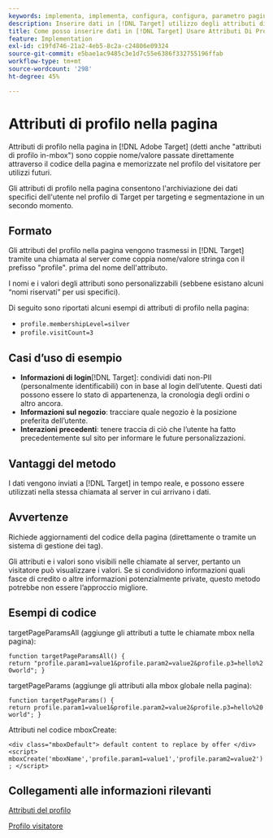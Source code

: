 ```yaml
---
keywords: implementa, implementa, configura, configura, parametro pagina
description: Inserire dati in [!DNL Target] utilizzo degli attributi di profilo nella pagina.
title: Come posso inserire dati in [!DNL Target] Usare Attributi Di Profilo Nella Pagina?
feature: Implementation
exl-id: c19fd746-21a2-4eb5-8c2a-c24806e09324
source-git-commit: e5bae1ac9485c3e1d7c55e6386f332755196ffab
workflow-type: tm+mt
source-wordcount: '298'
ht-degree: 45%

---
```


# Attributi di profilo nella pagina

Attributi di profilo nella pagina in [!DNL Adobe Target] (detti anche &quot;attributi di profilo in-mbox&quot;) sono coppie nome/valore passate direttamente attraverso il codice della pagina e memorizzate nel profilo del visitatore per utilizzi futuri.

Gli attributi di profilo nella pagina consentono l&#39;archiviazione dei dati specifici dell&#39;utente nel profilo di Target per targeting e segmentazione in un secondo momento.

## Formato

Gli attributi del profilo nella pagina vengono trasmessi in [!DNL Target] tramite una chiamata al server come coppia nome/valore stringa con il prefisso &quot;profile&quot;. prima del nome dell&#39;attributo.

I nomi e i valori degli attributi sono personalizzabili (sebbene esistano alcuni “nomi riservati” per usi specifici).

Di seguito sono riportati alcuni esempi di attributi di profilo nella pagina:

* `profile.membershipLevel=silver`
* `profile.visitCount=3`

## Casi d’uso di esempio

* **Informazioni di login**[!DNL Target]: condividi dati non-PII (personalmente identificabili) con in base al login dell’utente. Questi dati possono essere lo stato di appartenenza, la cronologia degli ordini o altro ancora.
* **Informazioni sul negozio**: tracciare quale negozio è la posizione preferita dell’utente.
* **Interazioni precedenti**: tenere traccia di ciò che l’utente ha fatto precedentemente sul sito per informare le future personalizzazioni.

## Vantaggi del metodo

I dati vengono inviati a [!DNL Target] in tempo reale, e possono essere utilizzati nella stessa chiamata al server in cui arrivano i dati.

## Avvertenze

Richiede aggiornamenti del codice della pagina (direttamente o tramite un sistema di gestione dei tag).

Gli attributi e i valori sono visibili nelle chiamate al server, pertanto un visitatore può visualizzare i valori. Se si condividono informazioni quali fasce di credito o altre informazioni potenzialmente private, questo metodo potrebbe non essere l’approccio migliore.

## Esempi di codice

targetPageParamsAll (aggiunge gli attributi a tutte le chiamate mbox nella pagina):

`function targetPageParamsAll() { return "profile.param1=value1&profile.param2=value2&profile.p3=hello%20world"; }`

targetPageParams (aggiunge gli attributi alla mbox globale nella pagina):

`function targetPageParams() { return profile.param1=value1&profile.param2=value2&profile.p3=hello%20world"; }`

Attributi nel codice mboxCreate:

`<div class="mboxDefault"> default content to replace by offer </div> <script> mboxCreate('mboxName','profile.param1=value1','profile.param2=value2'); </script>`

## Collegamenti alle informazioni rilevanti

[Attributi del profilo](https://experienceleague.adobe.com/docs/target/using/audiences/visitor-profiles/profile-parameters.html)

[Profilo visitatore](https://experienceleague.adobe.com/docs/target/using/audiences/create-audiences/categories-audiences/visitor-profile.html)
